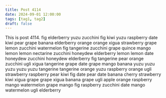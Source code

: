 ```yaml
---
title: Post 4114
date: 2024-09-01 12:00:00
tags: [tag1, tag2]
draft: false
---
```

This is post 4114.
fig
elderberry
yuzu
zucchini
fig
kiwi
yuzu
raspberry
date
kiwi
pear
grape
banana
elderberry
orange
orange
xigua
strawberry
grape
lemon
zucchini
watermelon
fig
tangerine
zucchini
grape
quince
mango
lemon
lemon
nectarine
zucchini
honeydew
elderberry
lemon
lemon
date
honeydew
zucchini
honeydew
elderberry
fig
tangerine
pear
orange
zucchini
ugli
xigua
tangerine
grape
date
grape
mango
banana
yuzu
yuzu
yuzu
yuzu
yuzu
tangerine
tangerine
orange
yuzu
raspberry
orange
ugli
strawberry
raspberry
pear
kiwi
fig
date
pear
date
banana
cherry
strawberry
kiwi
xigua
grape
grape
xigua
banana
grape
ugli
apple
orange
raspberry
mango
watermelon
grape
mango
fig
raspberry
zucchini
date
mango
watermelon
ugli
elderberry
